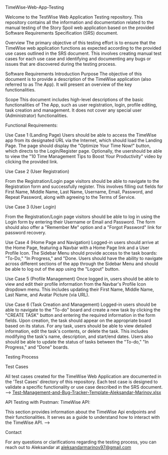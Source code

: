 TimeWise-Web-App-Testing

Welcome to the TestWise Web Application Testing repository. This repository contains all the information and documentation related to the manual testing of the Story Spoil web application based on the provided Software Requirements Specification (SRS) document.

Overview
The primary objective of this testing effort is to ensure that the TimeWise web application functions as expected according to the provided use cases outlined in the SRS document. This involves creating manual test cases for each use case and identifying and documenting any bugs or issues that are discovered during the testing process.

Software Requirements
Introduction
Purpose
The objective of this document is to provide a description of the TimeWise application (also referred to as The App). It will present an overview of the key functionalities.	

Scope
This document includes high-level descriptions of the basic functionalities of The App, such as user registration, login, profile editing, task creation and management. It does not cover any special user (Administrator) functionalities.


Functional Requirements:

Use Case 1 (Landing Page)
Users should be able to access the TimeWise app from its designated URL via the Internet, which should load the Landing Page. The page should display the "Optimize Your Time Now!" button, which directs to the Login/Register page. Optionally, the usershould be able to view the "10 Time Management Tips to Boost Your Productivity" video by clicking the provided link.

Use Case 2 (User Registration)
	
From the Registration/Login page visitors should be able to navigate to the Registration form and successfully register. This involves filling out fields for First Name, Middle Name, Last Name, Username, Email, Password, and Repeat Password, along with agreeing to the Terms of Service.

Use Case 3 (User Login)
	
From the Registration/Login page visitors should be able to log in using the Login form by entering their Username or Email and Password. The form should also offer a "Remember Me" option and a "Forgot Password" link for password recovery.

Use Case 4 (Home Page and Navigation)
Logged-in users should arrive at the Home Page, featuring a Navbar with a Home Page link and a User Profile Icon. The Sidebar Menu should provide access to the task boards: "To-Do," "In Progress," and "Done. Users should have the ability to navigate across different sections of the app through the Sidebar Menu and should be able to log out of the app using the "Logout" button.

Use Case 5 (Profile Management)
Once logged in, users should be able to view and edit their profile information from the Navbar's Profile Icon dropdown menu. This includes updating their First Name, Middle Name, Last Name, and Avatar Picture (via URL).

Use Case 6 (Task Creation and Management)
Logged-in users should be able to navigate to the "To-do" board and create a new task by clicking the "CREATE TASK" button and entering the required information in the form fields. Upon creation, the task should appear on the appropriate board based on its status.
For any task, users should be able to view detailed information, edit the task's contents, or delete the task. This includes modifying the task's name, description, and start/end dates. Users also should be able to update the status of tasks between the "To-do," "In Progress," and "Done" boards. 

Testing Process

Test Cases

All test cases created for the TimeWise Web Application are documented in the 'Test Cases' directory of this repository. Each test case is designed to validate a specific functionality or use case described in the SRS document. --> [Test-Management-and-Bug-Tracker-Template-Aleksandar-Marinov.xlsx](https://github.com/Aleksmarinov/TimeWise-WebApp/files/14584485/Test-Management-and-Bug-Tracker-Template-Aleksandar-Marinov.xlsx)


API Testing with Postman: TimeWise API:

This section provides information about the TimeWise Api endpoints and their functionalities. It serves as a guide to understand how to interact with the TimeWise API. --> 



Contact

For any questions or clarifications regarding the testing process, you can reach out to Aleksandar at aleksandarmarinov97@gmail.com
